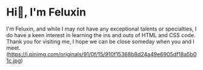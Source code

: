 # Hi👋, I'm Feluxin
I'm Feluxin, and while I may not have any exceptional talents or specialties, I do have a keen interest in learning the ins and outs of HTML and CSS code.
Thank you for visiting me, I hope we can be close someday when you and I meet.
(https://i.pinimg.com/originals/91/0f/15/910f15368b8d24a49e6905df18a5b01c.jpg)
